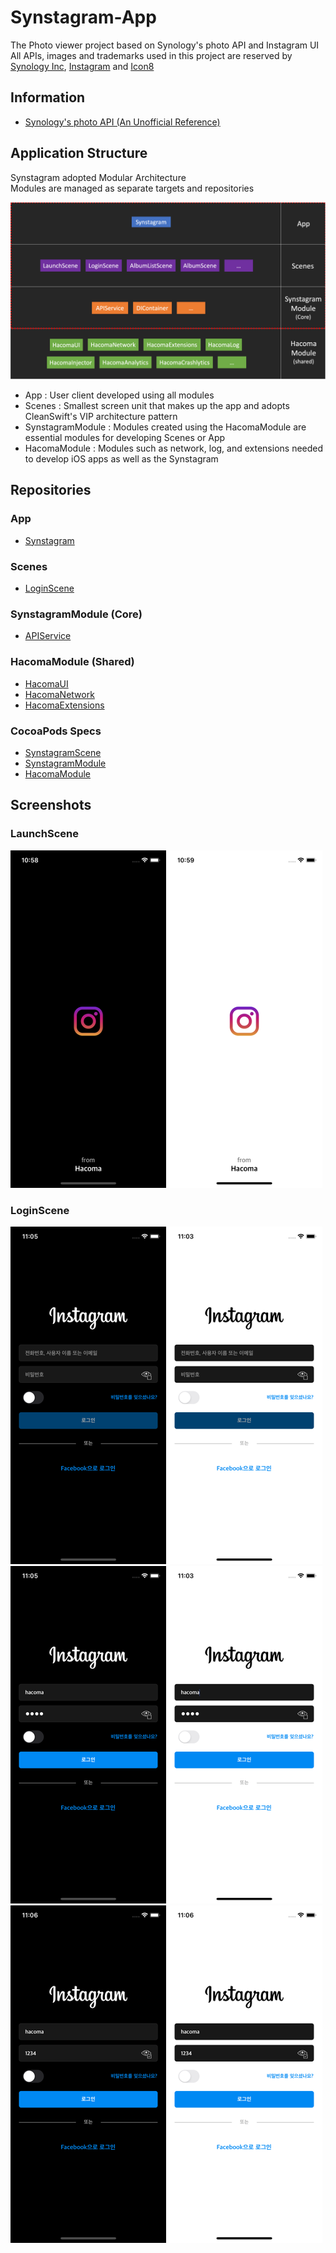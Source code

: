 # Synstagram-App

The Photo viewer project based on Synology's photo API and Instagram UI  
All APIs, images and trademarks used in this project are reserved by [Synology Inc](https://www.synology.com/), [Instagram](https://www.instagram.com/) and [Icon8](https://icons8.kr/)

## Information

- [Synology's photo API (An Unofficial Reference)](https://blog.jbowen.dev/synology/photostation/)

## Application Structure
Synstagram adopted Modular Architecture  
Modules are managed as separate targets and repositories

<img src="/Screenshots/Application Structure.png">

- App : User client developed using all modules
- Scenes : Smallest screen unit that makes up the app and adopts CleanSwift's VIP architecture pattern
- SynstagramModule : Modules created using the HacomaModule are essential modules for developing Scenes or App
- HacomaModule : Modules such as network, log, and extensions needed to develop iOS apps as well as the Synstagram

## Repositories

### App
- [Synstagram](https://github.com/hacoma/Synstagram-App)

### Scenes
- [LoginScene](https://github.com/hacoma/Synstagram-LoginScene)

### SynstagramModule (Core)
- [APIService](https://github.com/hacoma/Synstagram-APIService)


### HacomaModule (Shared)
- [HacomaUI](https://github.com/hacoma/iOS-Hacoma-UI)
- [HacomaNetwork](https://github.com/hacoma/iOS-Hacoma-Network)
- [HacomaExtensions](https://github.com/hacoma/iOS-Hacoma-Extensions)

### CocoaPods Specs
- [SynstagramScene](https://github.com/hacoma/Synstagram-Scene-CocoaPods-Specs)
- [SynstagramModule](https://github.com/hacoma/Synstagram-Module-CocoaPods-Specs)
- [HacomaModule](https://github.com/hacoma/iOS-Hacoma-Module-CocoaPods-Specs)

## Screenshots

### LaunchScene
<img src="/Screenshots/LaunchScene.png">

### LoginScene
<img src="/Screenshots/LoginScene1.png">
<img src="/Screenshots/LoginScene2.png">
<img src="/Screenshots/LoginScene3.png">
